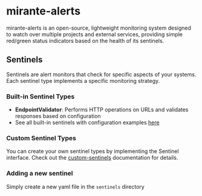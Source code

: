 # mirante-alerts
mirante-alerts is an open-source, lightweight monitoring system designed to watch over multiple projects and external services, providing simple red/green status indicators based on the health of its sentinels.

## Sentinels
Sentinels are alert monitors that check for specific aspects of your systems. Each sentinel type implements a specific monitoring strategy.

### Built-in Sentinel Types
- **EndpointValidator**: Performs HTTP operations on URLs and validates responses based on configuration
- See all built-in sentinels with configuration examples [here](docs/builtin-sentinels.md)

### Custom Sentinel Types
You can create your own sentinel types by implementing the Sentinel interface. Check out the [custom-sentinels](docs/custom-sentinels.md) documentation for details.

### Adding a new sentinel
Simply create a new yaml file in the `sentinels` directory

